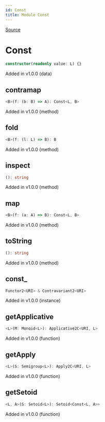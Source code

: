 ```yaml
---
id: Const
title: Module Const
---
```


[Source](https://github.com/gcanti/fp-ts/blob/master/src/Const.ts)

# Const

```ts
constructor(readonly value: L) {}
```

Added in v1.0.0 (data)

## contramap

```ts
<B>(f: (b: B) => A): Const<L, B>
```

Added in v1.0.0 (method)

## fold

```ts
<B>(f: (l: L) => B): B
```

Added in v1.0.0 (method)

## inspect

```ts
(): string
```

Added in v1.0.0 (method)

## map

```ts
<B>(f: (a: A) => B): Const<L, B>
```

Added in v1.0.0 (method)

## toString

```ts
(): string
```

Added in v1.0.0 (method)

## const\_

```ts
Functor2<URI> & Contravariant2<URI>
```

Added in v1.0.0 (instance)

## getApplicative

```ts
<L>(M: Monoid<L>): Applicative2C<URI, L>
```

Added in v1.0.0 (function)

## getApply

```ts
<L>(S: Semigroup<L>): Apply2C<URI, L>
```

Added in v1.0.0 (function)

## getSetoid

```ts
<L, A>(S: Setoid<L>): Setoid<Const<L, A>>
```

Added in v1.0.0 (function)
